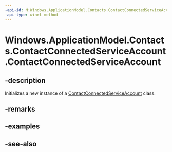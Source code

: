 ----api-id: M:Windows.ApplicationModel.Contacts.ContactConnectedServiceAccount.#ctor
-api-type: winrt method
---<!-- Method syntaxpublic ContactConnectedServiceAccount()--># Windows.ApplicationModel.Contacts.ContactConnectedServiceAccount.ContactConnectedServiceAccount## -descriptionInitializes a new instance of a [ContactConnectedServiceAccount](contactconnectedserviceaccount.md) class.## -remarks## -examples## -see-also